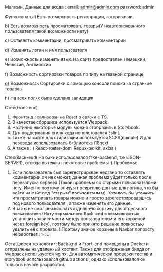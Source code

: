 Магазин. 
Данные для входа : email: admin@admin.com password: admin

Функционал 
a) Есть возможность регистрации, авторизации. 

b) Есть возможность просматривать товары(У неавторизованного пользователя такой возможности нету) 

с) Оставлять комментарии, просматривать комментарии

d) Изменять логин и имя пользователя 

e) Возможность изменять язык. На сайте предоставлен Немецкий, Чешский, Английский 

f) Возможность сортировки товаров по типу на главной странице 

g) Возможность Сортировки с помощью консоли поиска на странице товаров

h) На всех полях была сделана валидация

Стек(Front-end)
 1) Фронтенд реализован на React в связки с TS. 
 2) В качестве сборщика используется Webpack.
 3) Частично некоторые модули можно отобразить в Storybook.
 4) Для поддержания стиля кода использовался Eslint. 
 5) Также на сайте для стилизации используется SCSS(module) И для перевода использовалась библиотека i18next
 6) А также : ( React-router-dom, Redux-toolkit, axios )

Стек(Back-end) На бэке использовался fake-backend, т.е (JSON-SERVER), отсюда вытекают некоторые проблемы :( Проблемы:

1) Если пользователь был зарегестрирован недавно то оставлять комментарии он не сможет, данная проблема уйдет только после перезапуска сервера (Такой проблемы со старыми пользователями нету. Именно поэтому внизу я прекреплю данные для логина, что бы войти на сайт под "старым" пользователем). Хотелось бы уточнить что просматривать товары можно и просто зарегестрировавшись под нового пользователя , а также изменять его данные.
2) Я так и не смог реализовать отдельную корзину для отдельного пользователя (Нету нормального Back-end с возможностью установить зависимости между пользователем и его корзиной через foreign key), поэтому было принято решение полностью удалить её с проекта. !!Поэтому значок корзины в Navbar попросту не работает!! > :C

   
Оставшиеся технологии: Back-end и Front-end помещены в Docker и отправлены на удаленный хостинг. Также для отображения билда от Webpack используется Nginx. Для автоматической проверки тестов и storybook использовался github actions , однако использовался он только в начале разработки.
